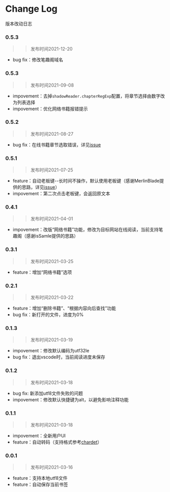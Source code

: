 # Change Log
版本改动日志

### 0.5.3
>> 发布时间2021-12-20
- bug fix：修改笔趣阁域名

### 0.5.3
>> 发布时间2021-09-08
- impovement：去掉`shadowReader.chapterRegExp`配置，将章节选择由数字改为列表选择
- impovement：优化网络书籍报错提示

### 0.5.2
>> 发布时间2021-08-27
- bug fix：在线书籍章节选取错误，详见[issue](https://github.com/igzhang/shadowReader/issues/11)

### 0.5.1
>> 发布时间2021-07-25
- feature：自动老板键--长时间不操作，默认使用老板键（感谢MerlinBlade提供的思路，详见[issue](https://github.com/igzhang/shadowReader/issues/7)）
- impovement：第二次点击老板键，会返回原文本

### 0.4.1
>> 发布时间2021-04-01
- impovement：改版“网络书籍”功能，修改为目标网站在线阅读，当前支持笔趣阁（感谢isSamle提供的思路）

### 0.3.1
>> 发布时间2021-03-25
- feature：增加“网络书籍”选项

### 0.2.1
>> 发布时间2021-03-22
- feature：增加“删除书籍”、“根据内容向后查找”功能
- bug fix：新打开的文件，进度为0%

### 0.1.3
>> 发布时间2021-03-19
- impovement：修改默认编码为utf32le
- bug fix：退出vscode时，当前阅读进度未保存

### 0.1.2
>> 发布时间2021-03-18
- bug fix: 新添加utf8文件失败的问题
- impovement：修改默认快捷键为alt，以避免影响注释功能

### 0.1.1
>> 发布时间2021-03-18
- impovement：全新用户UI
- feature：自动转码（支持格式参考[chardet](https://www.npmjs.com/package/chardet)）

### 0.0.1
>> 发布时间2021-03-16
- feature：支持本地utf8文件
- feature：自动保存当前书签
